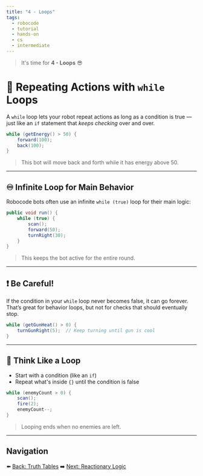 ```yaml
---
title: "4 - Loops"
tags:
  - robocode
  - tutorial
  - hands-on
  - cs
  - intermediate
---
```


> It's time for **4 - Loops** 😎

# 🔁 Repeating Actions with `while` Loops

A `while` loop lets your robot repeat actions as long as a condition is true — just like an `if` statement that *keeps checking* over and over.

```java
while (getEnergy() > 50) {
    forward(100);
    back(100);
}
```

> This bot will move back and forth while it has energy above 50.

---

## ♾️ Infinite Loop for Main Behavior

Robocode bots often use an infinite `while (true)` loop for their main logic:

```java
public void run() {
    while (true) {
        scan();
        forward(50);
        turnRight(30);
    }
}
```

> This keeps the bot active for the entire round.

---

## ❗ Be Careful!

If the condition in your `while` loop never becomes false, it can go forever. That’s great for behavior loops, but not for checks that should eventually stop.

```java
while (getGunHeat() > 0) {
    turnGunRight(5);  // Keep turning until gun is cool
}
```

---

## 🧠 Think Like a Loop

* Start with a condition (like an `if`)
* Repeat what's inside `{}` until the condition is false

```java
while (enemyCount > 0) {
    scan();
    fire(2);
    enemyCount--;
}
```

> Looping ends when no enemies are left.

---

## Navigation

⬅️ [Back: Truth Tables](/robocode/Day-5/02_truth_tables)
➡️ [Next: Reactionary Logic](/robocode/Day-5/04_reactionary_logic)
